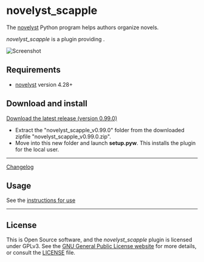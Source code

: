 # novelyst_scapple

The [novelyst](https://peter88213.github.io/novelyst/) Python program helps authors organize novels.  

*novelyst_scapple* is a plugin providing . 

![Screenshot](Screenshots/screen01.png)

## Requirements

- [novelyst](https://peter88213.github.io/novelyst/) version 4.28+

## Download and install

[Download the latest release (version 0.99.0)](https://github.com/peter88213/novelyst_scapple/raw/main/dist/novelyst_scapple_v0.99.0.zip)

- Extract the "novelyst_scapple_v0.99.0" folder from the downloaded zipfile "novelyst_scapple_v0.99.0.zip".
- Move into this new folder and launch **setup.pyw**. This installs the plugin for the local user.

---

[Changelog](changelog)

## Usage

See the [instructions for use](usage)

---

## License

This is Open Source software, and the *novelyst_scapple* plugin is licensed under GPLv3. See the
[GNU General Public License website](https://www.gnu.org/licenses/gpl-3.0.en.html) for more
details, or consult the [LICENSE](https://github.com/peter88213/novelyst_scapple/blob/main/LICENSE) file.
